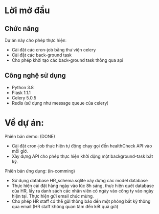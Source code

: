 # Lời mở đầu

## Chức năng 
Dự án này cho phép thực hiện:
- Cài đặt các cron-job bằng thư viện celery
- Cài đặt các back-ground task
- Cho phép khởi tạo các back-ground task thông qua api


## Công nghệ sử dụng

- Python 3.8
- Flask 1.1.1
- Celery 5.0.5
- Redis (sử dụng như message queue của celery)

# Về dự án:
Phiên bản demo: (DONE)
- Cài đặt cron-job thực hiện tự động chạy gọi đến healthCheck API vào mỗi giờ.
- Xây dựng API cho phép thực hiện khởi động một background-task bất kỳ.

Phiên bản ứng dụng: (in-comming) 
- Sử dụng database HR_schema.sqlite xây dựng các model database
- Thực hiện cài đặt hàng ngày vào lúc 8h sáng, thực hiện quét database của HR, lấy ra danh sách các nhân viên có ngày vào công ty vào ngày hiện tại. Thực hiện gửi email chúc mừng.
- Cho phép HR staff có thể gửi thông báo đến một phòng bất kỳ thông qua email (HR staff không quan tâm đến kết quả gửi)

